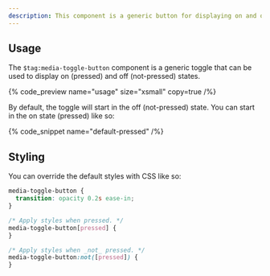 ```yaml
---
description: This component is a generic button for displaying on and off states.
---
```


## Usage

The `$tag:media-toggle-button` component is a generic toggle that can be used to display
on (pressed) and off (not-pressed) states.

{% code_preview name="usage" size="xsmall" copy=true /%}

By default, the toggle will start in the off (not-pressed) state. You can start in the on state
(pressed) like so:

{% code_snippet name="default-pressed" /%}

## Styling

You can override the default styles with CSS like so:

```css
media-toggle-button {
  transition: opacity 0.2s ease-in;
}

/* Apply styles when pressed. */
media-toggle-button[pressed] {
}

/* Apply styles when _not_ pressed. */
media-toggle-button:not([pressed]) {
}
```
